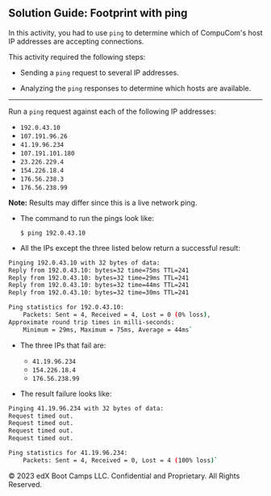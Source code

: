 ## Solution Guide: Footprint with ping

In this activity, you had to use `ping` to determine which of CompuCom's host IP addresses are accepting connections.

This activity required the following steps:

   - Sending a `ping` request to several IP addresses.
   
   - Analyzing the `ping` responses to determine which hosts are available.

---

Run a `ping` request against each of the following IP addresses:

- `192.0.43.10`
- `107.191.96.26`
- `41.19.96.234`
- `107.191.101.180`
- `23.226.229.4`
- `154.226.18.4`
- `176.56.238.3`
- `176.56.238.99	`


**Note:** Results may differ since this is a live network ping.

- The command to run the pings look like:

    `$ ping 192.0.43.10`

- All the IPs except the three listed below return a successful result:

``` bash
Pinging 192.0.43.10 with 32 bytes of data:
Reply from 192.0.43.10: bytes=32 time=75ms TTL=241
Reply from 192.0.43.10: bytes=32 time=29ms TTL=241
Reply from 192.0.43.10: bytes=32 time=44ms TTL=241
Reply from 192.0.43.10: bytes=32 time=30ms TTL=241

Ping statistics for 192.0.43.10:
    Packets: Sent = 4, Received = 4, Lost = 0 (0% loss),
Approximate round trip times in milli-seconds:
    Minimum = 29ms, Maximum = 75ms, Average = 44ms`

```
    
- The three IPs that fail are:

    - `41.19.96.234` 
    - `154.226.18.4 `
    - `176.56.238.99`

-  The result failure looks like:

```bash 
Pinging 41.19.96.234 with 32 bytes of data:
Request timed out.
Request timed out.
Request timed out.
Request timed out.

Ping statistics for 41.19.96.234:
    Packets: Sent = 4, Received = 0, Lost = 4 (100% loss)`    
```

 

&copy; 2023 edX Boot Camps LLC. Confidential and Proprietary. All Rights Reserved.
